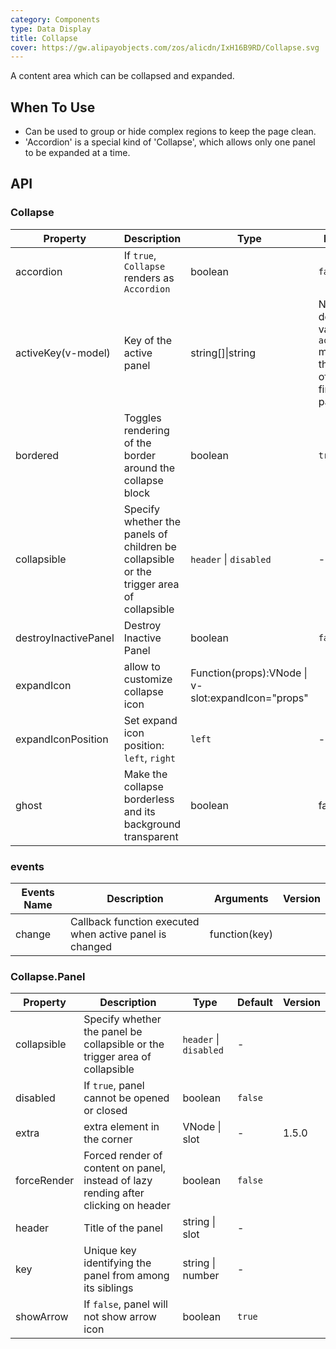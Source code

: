 ```yaml
---
category: Components
type: Data Display
title: Collapse
cover: https://gw.alipayobjects.com/zos/alicdn/IxH16B9RD/Collapse.svg
---
```


A content area which can be collapsed and expanded.

## When To Use

- Can be used to group or hide complex regions to keep the page clean.
- 'Accordion' is a special kind of 'Collapse', which allows only one panel to be expanded at a time.

## API

### Collapse

| Property | Description | Type | Default | Version |
| --- | --- | --- | --- | --- |
| accordion | If `true`, `Collapse` renders as `Accordion` | boolean | `false` |  |
| activeKey(v-model) | Key of the active panel | string\[]\|string | No default value. In `accordion` mode, it's the key of the first panel. |  |
| bordered | Toggles rendering of the border around the collapse block | boolean | `true` |  |
| collapsible | Specify whether the panels of children be collapsible or the trigger area of collapsible | `header` \| `disabled` | - |  |
| destroyInactivePanel | Destroy Inactive Panel | boolean | `false` |  |
| expandIcon | allow to customize collapse icon | Function(props):VNode \| v-slot:expandIcon="props" |  |  |
| expandIconPosition | Set expand icon position: `left`, `right` | `left` | - | 1.5.0 |
| ghost | Make the collapse borderless and its background transparent | boolean | false |  |

### events

| Events Name | Description                                             | Arguments     | Version |
| ----------- | ------------------------------------------------------- | ------------- | ------- |
| change      | Callback function executed when active panel is changed | function(key) |         |

### Collapse.Panel

| Property | Description | Type | Default | Version |
| --- | --- | --- | --- | --- |
| collapsible | Specify whether the panel be collapsible or the trigger area of collapsible | `header` \| `disabled` | - |  |
| disabled | If `true`, panel cannot be opened or closed | boolean | `false` |  |
| extra | extra element in the corner | VNode \| slot | - | 1.5.0 |
| forceRender | Forced render of content on panel, instead of lazy rending after clicking on header | boolean | `false` |  |
| header | Title of the panel | string \| slot | - |  |
| key | Unique key identifying the panel from among its siblings | string \| number | - |  |
| showArrow | If `false`, panel will not show arrow icon | boolean | `true` |  |

